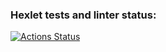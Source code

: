 ### Hexlet tests and linter status:
[![Actions Status](https://github.com/5line5/frontend-project-11/actions/workflows/hexlet-check.yml/badge.svg)](https://github.com/5line5/frontend-project-11/actions)